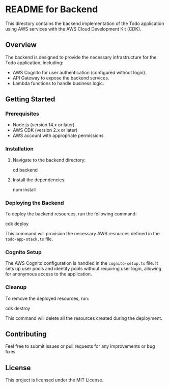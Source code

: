 # README for Backend

This directory contains the backend implementation of the Todo application using AWS services with the AWS Cloud Development Kit (CDK).

## Overview

The backend is designed to provide the necessary infrastructure for the Todo application, including:

- AWS Cognito for user authentication (configured without login).
- API Gateway to expose the backend services.
- Lambda functions to handle business logic.

## Getting Started

### Prerequisites

- Node.js (version 14.x or later)
- AWS CDK (version 2.x or later)
- AWS account with appropriate permissions

### Installation

1. Navigate to the backend directory:

   cd backend

2. Install the dependencies:

   npm install

### Deploying the Backend

To deploy the backend resources, run the following command:

cdk deploy

This command will provision the necessary AWS resources defined in the `todo-app-stack.ts` file.

### Cognito Setup

The AWS Cognito configuration is handled in the `cognito-setup.ts` file. It sets up user pools and identity pools without requiring user login, allowing for anonymous access to the application.

### Cleanup

To remove the deployed resources, run:

cdk destroy

This command will delete all the resources created during the deployment.

## Contributing

Feel free to submit issues or pull requests for any improvements or bug fixes.

## License

This project is licensed under the MIT License.